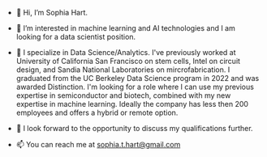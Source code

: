 - 👋 Hi, I’m Sophia Hart.

- 👀 I’m interested in machine learning and AI technologies and I am looking for a data scientist position.

- 🌱 I specialize in Data Science/Analytics. I've previously worked at University of California San Francisco on stem cells, Intel on circuit design, and Sandia National Laboratories on mircrofabrication. I graduated from the UC Berkeley Data Science program in 2022 and was awarded Distinction. I'm looking for a role where I can use my previous expertise in semiconductor and biotech, combined with my new expertise in machine learning. Ideally the company has less then 200 employees and offers a hybrid or remote option.
  

- 💞️ I look forward to the opportunity to discuss my qualifications further.

- 📫 You can reach me at sophia.t.hart@gmail.com

<!---
SophiaTangHart/SophiaTangHart is a ✨ special ✨ repository because its `README.md` (this file) appears on your GitHub profile.
You can click the Preview link to take a look at your changes.
--->
